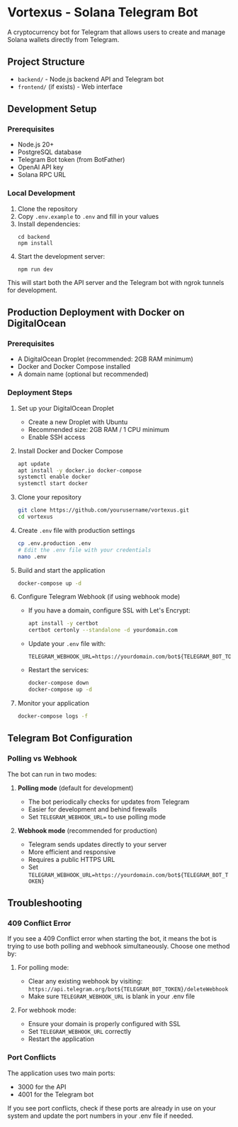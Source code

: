 # Vortexus - Solana Telegram Bot

A cryptocurrency bot for Telegram that allows users to create and manage Solana wallets directly from Telegram.

## Project Structure

- `backend/` - Node.js backend API and Telegram bot
- `frontend/` (if exists) - Web interface

## Development Setup

### Prerequisites

- Node.js 20+
- PostgreSQL database
- Telegram Bot token (from BotFather)
- OpenAI API key
- Solana RPC URL

### Local Development

1. Clone the repository
2. Copy `.env.example` to `.env` and fill in your values
3. Install dependencies:
   ```
   cd backend
   npm install
   ```
4. Start the development server:
   ```
   npm run dev
   ```

This will start both the API server and the Telegram bot with ngrok tunnels for development.

## Production Deployment with Docker on DigitalOcean

### Prerequisites

- A DigitalOcean Droplet (recommended: 2GB RAM minimum)
- Docker and Docker Compose installed
- A domain name (optional but recommended)

### Deployment Steps

1. Set up your DigitalOcean Droplet
   - Create a new Droplet with Ubuntu
   - Recommended size: 2GB RAM / 1 CPU minimum
   - Enable SSH access

2. Install Docker and Docker Compose
   ```bash
   apt update
   apt install -y docker.io docker-compose
   systemctl enable docker
   systemctl start docker
   ```

3. Clone your repository
   ```bash
   git clone https://github.com/yourusername/vortexus.git
   cd vortexus
   ```

4. Create `.env` file with production settings
   ```bash
   cp .env.production .env
   # Edit the .env file with your credentials
   nano .env
   ```

5. Build and start the application
   ```bash
   docker-compose up -d
   ```

6. Configure Telegram Webhook (if using webhook mode)
   - If you have a domain, configure SSL with Let's Encrypt:
     ```bash
     apt install -y certbot
     certbot certonly --standalone -d yourdomain.com
     ```
   - Update your `.env` file with:
     ```
     TELEGRAM_WEBHOOK_URL=https://yourdomain.com/bot${TELEGRAM_BOT_TOKEN}
     ```
   - Restart the services:
     ```bash
     docker-compose down
     docker-compose up -d
     ```

7. Monitor your application
   ```bash
   docker-compose logs -f
   ```

## Telegram Bot Configuration

### Polling vs Webhook

The bot can run in two modes:

1. **Polling mode** (default for development)
   - The bot periodically checks for updates from Telegram
   - Easier for development and behind firewalls
   - Set `TELEGRAM_WEBHOOK_URL=` to use polling mode

2. **Webhook mode** (recommended for production)
   - Telegram sends updates directly to your server
   - More efficient and responsive
   - Requires a public HTTPS URL
   - Set `TELEGRAM_WEBHOOK_URL=https://yourdomain.com/bot${TELEGRAM_BOT_TOKEN}`

## Troubleshooting

### 409 Conflict Error

If you see a 409 Conflict error when starting the bot, it means the bot is trying to use both polling and webhook simultaneously. Choose one method by:

1. For polling mode:
   - Clear any existing webhook by visiting: `https://api.telegram.org/bot${TELEGRAM_BOT_TOKEN}/deleteWebhook`
   - Make sure `TELEGRAM_WEBHOOK_URL` is blank in your .env file

2. For webhook mode:
   - Ensure your domain is properly configured with SSL
   - Set `TELEGRAM_WEBHOOK_URL` correctly
   - Restart the application

### Port Conflicts

The application uses two main ports:
- 3000 for the API
- 4001 for the Telegram bot

If you see port conflicts, check if these ports are already in use on your system and update the port numbers in your .env file if needed.
